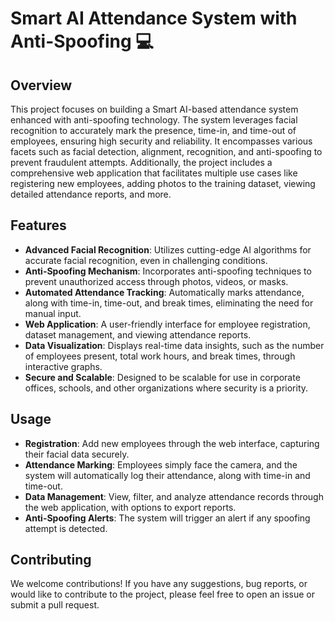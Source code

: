 # Smart AI Attendance System with Anti-Spoofing 💻

## Overview

This project focuses on building a Smart AI-based attendance system enhanced with anti-spoofing technology. The system leverages facial recognition to accurately mark the presence, time-in, and time-out of employees, ensuring high security and reliability. It encompasses various facets such as facial detection, alignment, recognition, and anti-spoofing to prevent fraudulent attempts. Additionally, the project includes a comprehensive web application that facilitates multiple use cases like registering new employees, adding photos to the training dataset, viewing detailed attendance reports, and more.

## Features

- **Advanced Facial Recognition**: Utilizes cutting-edge AI algorithms for accurate facial recognition, even in challenging conditions.
- **Anti-Spoofing Mechanism**: Incorporates anti-spoofing techniques to prevent unauthorized access through photos, videos, or masks.
- **Automated Attendance Tracking**: Automatically marks attendance, along with time-in, time-out, and break times, eliminating the need for manual input.
- **Web Application**: A user-friendly interface for employee registration, dataset management, and viewing attendance reports.
- **Data Visualization**: Displays real-time data insights, such as the number of employees present, total work hours, and break times, through interactive graphs.
- **Secure and Scalable**: Designed to be scalable for use in corporate offices, schools, and other organizations where security is a priority.



## Usage

- **Registration**: Add new employees through the web interface, capturing their facial data securely.
- **Attendance Marking**: Employees simply face the camera, and the system will automatically log their attendance, along with time-in and time-out.
- **Data Management**: View, filter, and analyze attendance records through the web application, with options to export reports.
- **Anti-Spoofing Alerts**: The system will trigger an alert if any spoofing attempt is detected.

## Contributing

We welcome contributions! If you have any suggestions, bug reports, or would like to contribute to the project, please feel free to open an issue or submit a pull request.

